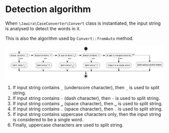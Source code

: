 Detection algorithm
===================

When `\Jawira\CaseConverter\Convert` class is instantiated, the input string 
is analysed to detect the words in it.  

This is also the algorithm used by `Convert::fromAuto` method.

![Detection algorithm](images/detection-algorithm.png "Detection algorithm")

1. If input string contains `_` (underscore character), then `_` is used to split string.
2. If input string contains `-` (dash character), then `-` is used to split string. 
3. If input string contains `␣` (space character), then `␣` is used to split string. 
4. If input string contains `.` (space character), then `.` is used to split string. 
5. If input string contains uppercase characters only, then the input string is
considered to be a single word.
6. Finally, uppercase characters are used to split string.
